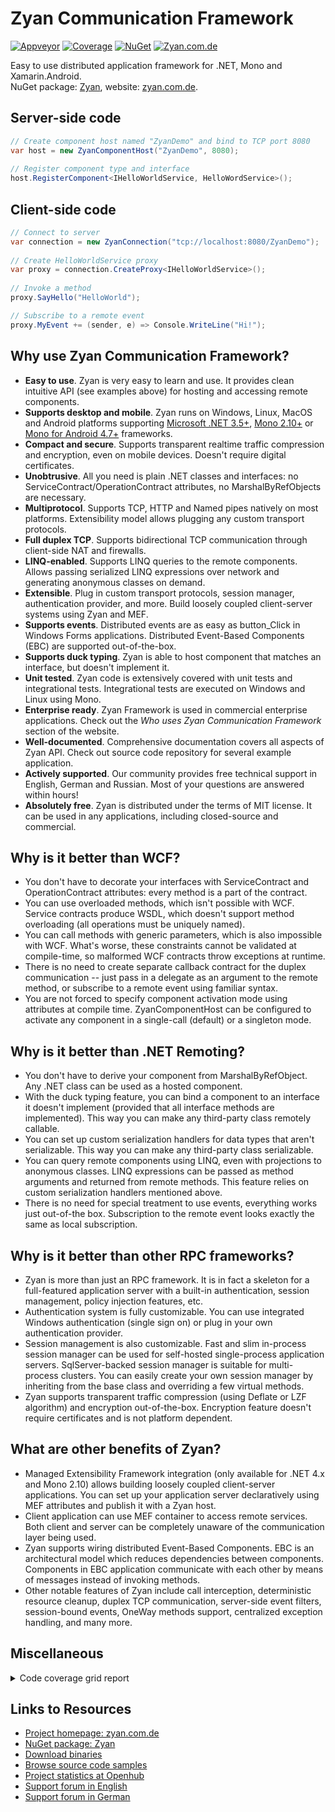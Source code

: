 # Zyan Communication Framework

[![Appveyor](https://img.shields.io/appveyor/ci/yallie/Zyan.svg)](https://ci.appveyor.com/project/yallie/zyan)
[![Coverage](https://img.shields.io/codecov/c/github/zyanfx/Zyan.svg)](https://codecov.io/gh/zyanfx/Zyan)
[![NuGet](https://img.shields.io/nuget/v/Zyan.svg)](https://nuget.org/packages/Zyan)
[![Zyan.com.de](https://img.shields.io/website-up-down-green-red/http/zyan.sslk.ru.svg?label=zyan.com.de)](http://zyan.com.de)

Easy to use distributed application framework for .NET, Mono and Xamarin.Android.  
NuGet package: [Zyan](http://nuget.org/packages/Zyan), website: [zyan.com.de](http://zyan.com.de).

## Server-side code

``` C#
// Create component host named "ZyanDemo" and bind to TCP port 8080
var host = new ZyanComponentHost("ZyanDemo", 8080);
 
// Register component type and interface
host.RegisterComponent<IHelloWorldService, HelloWordService>();
```

## Client-side code

``` C#
// Connect to server
var connection = new ZyanConnection("tcp://localhost:8080/ZyanDemo");
 
// Create HelloWorldService proxy
var proxy = connection.CreateProxy<IHelloWorldService>();
 
// Invoke a method
proxy.SayHello("HelloWorld");

// Subscribe to a remote event
proxy.MyEvent += (sender, e) => Console.WriteLine("Hi!");
```

## Why use Zyan Communication Framework?

* **Easy to use**. Zyan is very easy to learn and use. It provides clean intuitive API (see examples above) for hosting and accessing remote components.
* **Supports desktop and mobile**. Zyan runs on Windows, Linux, MacOS and Android platforms supporting [Microsoft .NET 3.5+](http://www.microsoft.com/net), [Mono 2.10+](http://mono-project.com) or [Mono for Android 4.7+](http://xamarin.com/monoforandroid) frameworks.
* **Compact and secure**. Supports transparent realtime traffic compression and encryption, even on mobile devices. Doesn't require digital certificates.
* **Unobtrusive**. All you need is plain .NET classes and interfaces: no ServiceContract/OperationContract attributes, no MarshalByRefObjects are necessary.
* **Multiprotocol**. Supports TCP, HTTP and Named pipes natively on most platforms. Extensibility model allows plugging any custom transport protocols.
* **Full duplex TCP**. Supports bidirectional TCP communication through client-side NAT and firewalls.
* **LINQ-enabled**. Supports LINQ queries to the remote components. Allows passing serialized LINQ expressions over network and generating anonymous classes on demand.
* **Extensible**. Plug in custom transport protocols, session manager, authentication provider, and more. Build loosely coupled client-server systems using Zyan and MEF.
* **Supports events**. Distributed events are as easy as button_Click in Windows Forms applications. Distributed Event-Based Components (EBC) are supported out-of-the-box.
* **Supports duck typing**. Zyan is able to host component that matches an interface, but doesn't implement it.
* **Unit tested**. Zyan code is extensively covered with unit tests and integrational tests. Integrational tests are executed on Windows and Linux using Mono.
* **Enterprise ready**. Zyan Framework is used in commercial enterprise applications. Check out the *Who uses Zyan Communication Framework* section of the website.
* **Well-documented**. Comprehensive documentation covers all aspects of Zyan API. Check out source code repository for several example application.
* **Actively supported**. Our community provides free technical support in English, German and Russian. Most of your questions are answered within hours!
* **Absolutely free**. Zyan is distributed under the terms of MIT license. It can be used in any applications, including closed-source and commercial.

## Why is it better than WCF?

* You don't have to decorate your interfaces with ServiceContract and OperationContract attributes: every method is a part of the contract.
* You can use overloaded methods, which isn't possible with WCF. Service contracts produce WSDL, which doesn't support method overloading (all operations must be uniquely named).
* You can call methods with generic parameters, which is also impossible with WCF. What's worse, these constraints cannot be validated at compile-time, so malformed WCF contracts throw exceptions at runtime.
* There is no need to create separate callback contract for the duplex communication -- just pass in a delegate as an argument to the remote method, or subscribe to a remote event using familiar syntax.
* You are not forced to specify component activation mode using attributes at compile time. ZyanComponentHost can be configured to activate any component in a single-call (default) or a singleton mode.

## Why is it better than .NET Remoting?

* You don't have to derive your component from MarshalByRefObject. Any .NET class can be used as a hosted component.
* With the duck typing feature, you can bind a component to an interface it doesn't implement (provided that all interface methods are implemented). This way you can make any third-party class remotely callable.
* You can set up custom serialization handlers for data types that aren't serializable. This way you can make any third-party class serializable.
* You can query remote components using LINQ, even with projections to anonymous classes. LINQ expressions can be passed as method arguments and returned from remote methods. This feature relies on custom serialization handlers mentioned above.
* There is no need for special treatment to use events, everything works just out-of-the box. Subscription to the remote event looks exactly the same as local subscription.

## Why is it better than other RPC frameworks?

* Zyan is more than just an RPC framework. It is in fact a skeleton for a full-featured application server with a built-in authentication, session management, policy injection features, etc.
* Authentication system is fully customizable. You can use integrated Windows authentication (single sign on) or plug in your own authentication provider.
* Session management is also customizable. Fast and slim in-process session manager can be used for self-hosted single-process application servers. SqlServer-backed session manager is suitable for multi-process clusters. You can easily create your own session manager by inheriting from the base class and overriding a few virtual methods.
* Zyan supports transparent traffic compression (using Deflate or LZF algorithm) and encryption out-of-the-box. Encryption feature doesn't require certificates and is not platform dependent.

## What are other benefits of Zyan?

* Managed Extensibility Framework integration (only available for .NET 4.x and Mono 2.10) allows building loosely coupled client-server applications. You can set up your application server declaratively using MEF attributes and publish it with a Zyan host.
* Client application can use MEF container to access remote services. Both client and server can be completely unaware of the communication layer being used.
* Zyan supports wiring distributed Event-Based Components. EBC is an architectural model which reduces dependencies between components. Components in EBC application communicate with each other by means of messages instead of invoking methods.
* Other notable features of Zyan include call interception, deterministic resource cleanup, duplex TCP communication, server-side event filters, session-bound events, OneWay methods support, centralized exception handling, and many more.

## Miscellaneous

<details><summary>Code coverage grid report</summary>
 <a href="https://codecov.io/gh/zyanfx/Zyan"><img src="https://codecov.io/gh/yallie/zyan/branch/master/graphs/tree.svg"></a>
</details>

## Links to Resources

* [Project homepage: zyan.com.de](http://zyan.com.de)
* [NuGet package: Zyan](http://nuget.org/packages/Zyan)
* [Download binaries](https://zyan.codeplex.com/releases/)
* [Browse source code samples](https://github.com/zyanfx/Zyan/tree/master/examples)
* [Project statistics at Openhub](https://www.openhub.net/p/zyan/)
* [Support forum in English](http://zyan.codeplex.com/discussions)
* [Support forum in German](http://www.mycsharp.de/wbb2/thread.php?threadid=89085)
